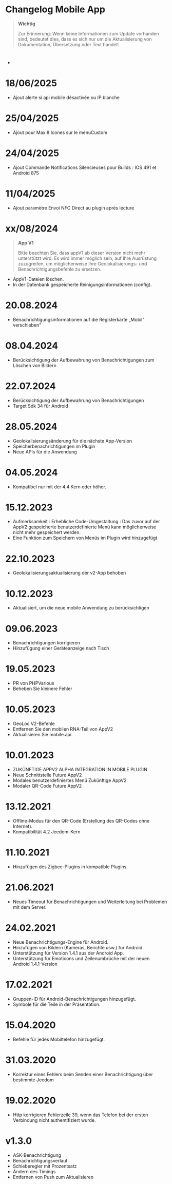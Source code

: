 # Changelog Mobile App

> **Wichtig**
>
> Zur Erinnerung: Wenn keine Informationen zum Update vorhanden sind, bedeutet dies, dass es sich nur um die Aktualisierung von Dokumentation, Übersetzung oder Text handelt


# 

- 

# 18/06/2025

- Ajout alerte si api mobile désactivée ou IP blanche

# 25/04/2025

- Ajout pour Max 8 Icones sur le menuCustom


# 24/04/2025

- Ajout Commande Notifications Silencieuses pour Builds : IOS 491 et Android 875


# 11/04/2025

- Ajout paramètre Envoi NFC Direct au plugin après lecture

# xx/08/2024

> **App V1**
>
> Bitte beachten Sie, dass appV1 ab dieser Version nicht mehr unterstützt wird.
> Es wird immer möglich sein, auf Ihre Ausrüstung zuzugreifen, um möglicherweise Ihre Geolokalisierungs- und Benachrichtigungsbefehle zu ersetzen.

- AppV1-Dateien löschen.
- In der Datenbank gespeicherte Reinigungsinformationen (config).

# 20.08.2024

- Benachrichtigungsinformationen auf die Registerkarte „Mobil“ verschieben"

# 08.04.2024

- Berücksichtigung der Aufbewahrung von Benachrichtigungen zum Löschen von Bildern


# 22.07.2024

- Berücksichtigung der Aufbewahrung von Benachrichtigungen
- Target Sdk 34 für Android

# 28.05.2024

- Geolokalisierungsänderung für die nächste App-Version
- Speicherbenachrichtigungen im Plugin
- Neue APIs für die Anwendung

# 04.05.2024

- Kompatibel nur mit der 4.4 Kern oder höher.

# 15.12.2023

- Aufmerksamkeit : Erhebliche Code-Umgestaltung : Das zuvor auf der AppV2 gespeicherte benutzerdefinierte Menü kann möglicherweise nicht mehr gespeichert werden.
- Eine Funktion zum Speichern von Menüs im Plugin wird hinzugefügt


# 22.10.2023

- Geolokalisierungsaktualisierung der v2-App behoben

# 10.12.2023

- Aktualisiert, um die neue mobile Anwendung zu berücksichtigen

# 09.06.2023

- Benachrichtigungen korrigieren
- Hinzufügung einer Geräteanzeige nach Tisch

# 19.05.2023

- PR von PHPVarious
- Beheben Sie kleinere Fehler

# 10.05.2023

- GeoLoc V2-Befehle
- Entfernen Sie den mobilen RNA-Teil von AppV2
- Aktualisieren Sie mobile.api

# 10.01.2023

- ZUKÜNFTIGE APPV2 ALPHA INTEGRATION IN MOBILE PLUGIN
- Neue Schnittstelle Future AppV2
- Modales benutzerdefiniertes Menü Zukünftige AppV2
- Modaler QR-Code Future AppV2

# 13.12.2021

- Offline-Modus für den QR-Code (Erstellung des QR-Codes ohne Internet).
- Kompatibilität 4.2 Jeedom-Kern

# 11.10.2021

- Hinzufügen des Zigbee-Plugins in kompatible Plugins.

# 21.06.2021

- Neues Timeout für Benachrichtigungen und Weiterleitung bei Problemen mit dem Server.

# 24.02.2021

- Neue Benachrichtigungs-Engine für Android.
- Hinzufügen von Bildern (Kameras, Berichte usw.) für Android.
- Unterstützung für Version 1.4.1 aus der Android App.
- Unterstützung für Emoticons und Zeilenumbrüche mit der neuen Android 1.4.1-Version

# 17.02.2021

- Gruppen-ID für Android-Benachrichtigungen hinzugefügt.
- Symbole für die Teile in der Präsentation.

# 15.04.2020

- Befehle für jedes Mobiltelefon hinzugefügt.

# 31.03.2020

- Korrektur eines Fehlers beim Senden einer Benachrichtigung über bestimmte Jeedom

# 19.02.2020

- Http korrigieren.Fehlerzeile 39, wenn das Telefon bei der ersten Verbindung nicht authentifiziert wurde.

# v1.3.0

- ASK-Benachrichtigung
- Benachrichtigungsverlauf
- Schieberegler mit Prozentsatz
- Ändern des Timings
- Entfernen von Push zum Aktualisieren
